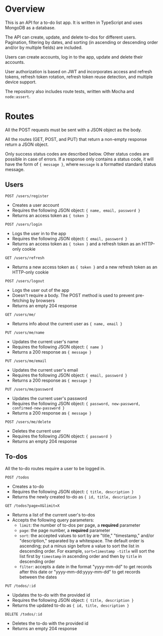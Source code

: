 # Overview

This is an API for a to-do list app. It is written in TypeScript and uses MongoDB as a database.

The API can create, update, and delete to-dos for different users. Pagination, filtering by dates, and sorting (in ascending or descending order and/or by multiple fields) are included.

Users can create accounts, log in to the app, update and delete their accounts.

User authorization is based on JWT and incorporates access and refresh tokens, refresh token rotation, refresh token reuse detection, and multiple device support.

The repository also includes route tests, written with Mocha and `node:assert`.

# Routes

All the POST requests must be sent with a JSON object as the body.

All the routes (GET, POST, and PUT) that return a non-empty response return a JSON object.

Only success status codes are described below. Other status codes are possible in case of errors. If a response only contains a status code, it will have the form of `{ message }`, where `message` is a formatted standard status message.

## Users

`POST /users/register`

- Creates a user account
- Requires the following JSON object: `{ name, email, password }`
- Returns an access token as `{ token }`

`POST /users/login`

- Logs the user in to the app
- Requires the following JSON object: `{ email, password }`
- Returns an access token as `{ token }` and a refresh token as an HTTP-only cookie

`GET /users/refresh`

- Returns a new access token as `{ token }` and a new refresh token as an HTTP-only cookie

`POST /users/logout`

- Logs the user out of the app
- Doesn't require a body. The POST method is used to prevent pre-fetching by browsers
- Returns an empty 204 response

`GET /users/me/`

- Returns info about the current user as `{ name, email }`

`PUT /users/me/name`

- Updates the current user's name
- Requires the following JSON object: `{ name }`
- Returns a 200 response as `{ message }`

`PUT /users/me/email`

- Updates the current user's email
- Requires the following JSON object: `{ email, password }`
- Returns a 200 response as `{ message }`

`PUT /users/me/password`

- Updates the current user's password
- Requires the following JSON object: `{ password, new-password, confirmed-new-password }`
- Returns a 200 response as `{ message }`

`POST /users/me/delete`

- Deletes the current user
- Requires the following JSON object: `{ password }`
- Returns an empty 204 response

## To-dos

All the to-do routes require a user to be logged in.

`POST /todos`

- Creates a to-do
- Requires the following JSON object: `{ title, description }`
- Returns the newly created to-do as `{ id, title, description }`

`GET /todos?page=X&limit=X`

- Returns a list of the current user's to-dos
- Accepts the following query parameters:
  - `limit`: the number of to-dos per page, a **required** parameter
  - `page`: the page number, a **required** parameter
  - `sort`: the accepted values to sort by are "title," "timestamp," and/or "description," separated by a whitespace. The default order is ascending; put a minus sign before a value to sort the list in descending order. For example, `sort=timestamp -title` will sort the list first by `timestamp` in ascending order and then by `title` in descending order
  - `filter`: accepts a date in the format "yyyy-mm-dd" to get records after this date or "yyyy-mm-dd:yyyy-mm-dd" to get records between the dates

`PUT /todos/:id`

- Updates the to-do with the provided id
- Requires the following JSON object: `{ title, description }`
- Returns the updated to-do as `{ id, title, description }`

`DELETE /todos/:id`

- Deletes the to-do with the provided id
- Returns an empty 204 response
